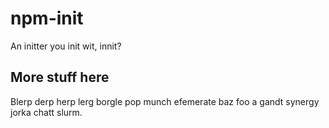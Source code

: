 # npm-init

An initter you init wit, innit?






















<extoc></extoc>

## More stuff here

Blerp derp herp lerg borgle pop munch efemerate baz foo a gandt synergy
jorka chatt slurm.
